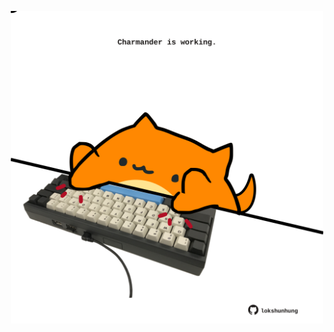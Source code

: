 <!-- built at 28/05/2024, 08:00:48 UTC -->
<p align="center">
  <img width="500" height="500" src="./ReadmeImage.svg">
</p>
